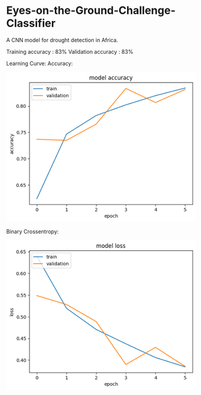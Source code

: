 # Eyes-on-the-Ground-Challenge-Classifier
A CNN model for drought detection in Africa.

Training accuracy : 83%
Validation accuracy : 83%

Learning Curve:
Accuracy:

![alt text](https://github.com/ilovec8763/Eyes-on-the-Ground-Challenge-Classifier/blob/master/model_accuracy.png)


Binary Crossentropy:

![alt text](https://github.com/ilovec8763/Eyes-on-the-Ground-Challenge-Classifier/blob/master/model_loss.png)
